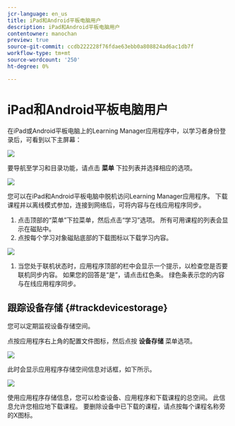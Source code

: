 ```yaml
---
jcr-language: en_us
title: iPad和Android平板电脑用户
description: iPad和Android平板电脑用户
contentowner: manochan
preview: true
source-git-commit: ccdb222228f76fdae63ebb0a808824ad6ac1db7f
workflow-type: tm+mt
source-wordcount: '250'
ht-degree: 0%

---
```




# iPad和Android平板电脑用户

在iPad或Android平板电脑上的Learning Manager应用程序中，以学习者身份登录后，可看到以下主屏幕：

![](assets/screenshot-2015-08-07-12-24-40-e1439211134842.png)

要导航至学习和目录功能，请点击 **菜单** 下拉列表并选择相应的选项。

![](assets/menu-ipad.png)

您可以在iPad和Android平板电脑中脱机访问Learning Manager应用程序。 下载课程并以离线模式参加，连接到网络后，可将内容与在线应用程序同步。

1. 点击顶部的“菜单”下拉菜单，然后点击“学习”选项。 所有可用课程的列表会显示在磁贴中。
1. 点按每个学习对象磁贴底部的下载图标以下载学习内容。

![](assets/download-ipad.png)

1. 当您处于联机状态时，应用程序顶部的栏中会显示一个提示，以检查您是否要联机同步内容。 如果您的回答是“是”，请点击红色条。 绿色条表示您的内容与在线应用程序同步。

## 跟踪设备存储 {#trackdevicestorage}

您可以定期监视设备存储空间。

点按应用程序右上角的配置文件图标，然后点按 **设备存储** 菜单选项。

![](assets/app-device-storage.png)

此时会显示应用程序存储空间信息对话框，如下所示。

![](assets/app-storage.png)

使用应用程序存储信息，您可以检查设备、应用程序和下载课程的总空间。 此信息允许您相应地下载课程。 要删除设备中已下载的课程，请点按每个课程名称旁的X图标。
